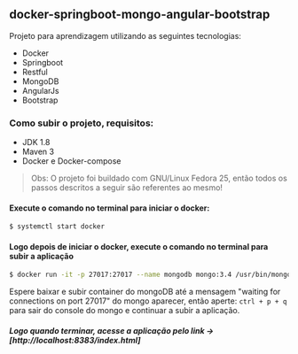 ## docker-springboot-mongo-angular-bootstrap

Projeto para aprendizagem utilizando as seguintes tecnologias:
* Docker
* Springboot
* Restful
* MongoDB
* AngularJs
* Bootstrap


### Como subir o projeto, requisitos:
* JDK 1.8
* Maven 3
* Docker e Docker-compose

> Obs: O projeto foi buildado com GNU/Linux Fedora 25, então todos os passos descritos a seguir são referentes ao mesmo!

#### Execute o comando no terminal para iniciar o docker:

```sh 
$ systemctl start docker
```

#### Logo depois de iniciar o docker, execute o comando no terminal para subir a aplicação

```sh
$ docker run -it -p 27017:27017 --name mongodb mongo:3.4 /usr/bin/mongod --smallfiles && cd app-domain/ && mvn clean install && cd .. && docker stop $(docker ps -qa) && docker rm mongodb && docker build -f restClientDockerfile -t rogerioavelino/app-rest-client-docker . && cd app-rest-service-docker/ && mvn clean package docker:build && cd .. && docker-compose up -d
```

Espere baixar e subir container do mongoDB até a mensagem "waiting for connections on port 27017" do mongo aparecer, então aperte:
``` ctrl + p + q ```
para sair do console do mongo e continuar a subir a aplicação.

##### Logo quando terminar, acesse a aplicação pelo link -> [http://localhost:8383/index.html]
